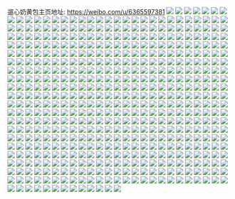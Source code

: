 遛心奶黄包主页地址: https://weibo.com/u/6365597381 
![](https://wx4.sinaimg.cn/mw2000/006WNoFvly1h9gdbyxyz2j312n0u0dnj.jpg) 
![](https://wx4.sinaimg.cn/mw2000/006WNoFvly1h9gdc0941oj30u01400zl.jpg) 
![](https://wx4.sinaimg.cn/mw2000/006WNoFvly1h9gdbztycxj30u014zwq5.jpg) 
![](https://wx4.sinaimg.cn/mw2000/006WNoFvly1h9gdc17x0pj30u01407i1.jpg) 
![](https://wx4.sinaimg.cn/mw2000/006WNoFvly1h9gdc1sijbj30u0140wn6.jpg) 
![](https://wx4.sinaimg.cn/mw2000/006WNoFvly1h9gdc29sagj30u0140tgn.jpg) 
![](https://wx4.sinaimg.cn/mw2000/006WNoFvly1h9gdc2yw0ej30u014046h.jpg) 
![](https://wx4.sinaimg.cn/mw2000/006WNoFvly1h9gdc3gcmoj30u0140wie.jpg) 
![](https://wx4.sinaimg.cn/mw2000/006WNoFvly1h9gdby2s2oj30u00xydni.jpg) 
![](https://wx4.sinaimg.cn/mw2000/006WNoFvly1h9dto5kfcej30u014ydqc.jpg) 
![](https://wx4.sinaimg.cn/mw2000/006WNoFvly1h9dto5rewij30u0124tbs.jpg) 
![](https://wx4.sinaimg.cn/mw2000/006WNoFvly1h9dto6190tj30u0140tfp.jpg) 
![](https://wx4.sinaimg.cn/mw2000/006WNoFvly1h9dto69i1wj31400u0wlp.jpg) 
![](https://wx4.sinaimg.cn/mw2000/006WNoFvly1h9dto6jvlpj30u014079s.jpg) 
![](https://wx4.sinaimg.cn/mw2000/006WNoFvly1h9dto6sq03j30u014079a.jpg) 
![](https://wx4.sinaimg.cn/mw2000/006WNoFvly1h8wjujcrmyj31400u0489.jpg) 
![](https://wx4.sinaimg.cn/mw2000/006WNoFvly1h8wjukrb02j30u01407g8.jpg) 
![](https://wx4.sinaimg.cn/mw2000/006WNoFvly1h8wjulyii4j30u0140wqy.jpg) 
![](https://wx4.sinaimg.cn/mw2000/006WNoFvly1h8wjunfa2kj30u01404bm.jpg) 
![](https://wx4.sinaimg.cn/mw2000/006WNoFvly1h8wjuo3y4fj30u0140gqt.jpg) 
![](https://wx4.sinaimg.cn/mw2000/006WNoFvly1h8wjup3v7hj30u0140gu3.jpg) 
![](https://wx4.sinaimg.cn/mw2000/006WNoFvly1h8wjupqypgj30u014043f.jpg) 
![](https://wx4.sinaimg.cn/mw2000/006WNoFvly1h8wjuqsy9qj31400u0agk.jpg) 
![](https://wx4.sinaimg.cn/mw2000/006WNoFvly1h8wjurfug3j30u00uawks.jpg) 
![](https://wx4.sinaimg.cn/mw2000/006WNoFvly1h88e7hemc6j30u0140doo.jpg) 
![](https://wx4.sinaimg.cn/mw2000/006WNoFvly1h84pixlkszj30u0140n7d.jpg) 
![](https://wx4.sinaimg.cn/mw2000/006WNoFvly1h84pix4q2kj30u0140q94.jpg) 
![](https://wx4.sinaimg.cn/mw2000/006WNoFvly1h84piy60kwj30u0140woa.jpg) 
![](https://wx4.sinaimg.cn/mw2000/006WNoFvly1h84piykpahj30u0140qfb.jpg) 
![](https://wx4.sinaimg.cn/mw2000/006WNoFvly1h80u3n5fusj30u0140al1.jpg) 
![](https://wx4.sinaimg.cn/mw2000/006WNoFvly1h80u3msd6gj30u0140ain.jpg) 
![](https://wx4.sinaimg.cn/mw2000/006WNoFvly1h80u3nki3hj30u00w70xp.jpg) 
![](https://wx4.sinaimg.cn/mw2000/006WNoFvly1h80u3nsk1ej30u0140qa3.jpg) 
![](https://wx4.sinaimg.cn/mw2000/006WNoFvly1h80u3nztcbj30u0140gra.jpg) 
![](https://wx4.sinaimg.cn/mw2000/006WNoFvly1h80u3o604nj30u00u0ada.jpg) 
![](https://wx4.sinaimg.cn/mw2000/006WNoFvly1h80u3oepsbj30u00u0k00.jpg) 
![](https://wx4.sinaimg.cn/mw2000/006WNoFvly1h80u3on1l3j30u016adns.jpg) 
![](https://wx4.sinaimg.cn/mw2000/006WNoFvly1h80u3ouwzkj30u0140147.jpg) 
![](https://wx4.sinaimg.cn/mw2000/006WNoFvly1h77d8uk6jtj30u014pjzo.jpg) 
![](https://wx4.sinaimg.cn/mw2000/006WNoFvly1h77d8utmfmj30u0156tbz.jpg) 
![](https://wx4.sinaimg.cn/mw2000/006WNoFvly1h77d8v2qznj30u0140wmz.jpg) 
![](https://wx4.sinaimg.cn/mw2000/006WNoFvly1h77d8vbbr6j30u0140mzt.jpg) 
![](https://wx4.sinaimg.cn/mw2000/006WNoFvly1h77d8vjf29j30u014pgwp.jpg) 
![](https://wx4.sinaimg.cn/mw2000/006WNoFvly1h77d8vrcmqj30u0158agb.jpg) 
![](https://wx4.sinaimg.cn/mw2000/006WNoFvly1h77d8w35g0j30u00v8ju2.jpg) 
![](https://wx4.sinaimg.cn/mw2000/006WNoFvly1h77d8wn8d7j31400u0aiq.jpg) 
![](https://wx4.sinaimg.cn/mw2000/006WNoFvly1h77d8wvlbej30u0140ws3.jpg) 
![](https://wx4.sinaimg.cn/mw2000/006WNoFvly1h77d8uah6ij30u0140tju.jpg) 
![](https://wx4.sinaimg.cn/mw2000/006WNoFvly1h77d8x3mfmj30u014hdue.jpg) 
![](https://wx4.sinaimg.cn/mw2000/006WNoFvly1h77d8xbaspj30u0154djs.jpg) 
![](https://wx4.sinaimg.cn/mw2000/006WNoFvly1h77d8xj1tjj30u0140age.jpg) 
![](https://wx4.sinaimg.cn/mw2000/006WNoFvly1h77d8xrecnj31400u0abr.jpg) 
![](https://wx4.sinaimg.cn/mw2000/006WNoFvly1h74y82h7rqj30u014itiu.jpg) 
![](https://wx4.sinaimg.cn/mw2000/006WNoFvly1h74y830q2hj30u014i13m.jpg) 
![](https://wx4.sinaimg.cn/mw2000/006WNoFvly1h74y81wo7kj30u0140q8h.jpg) 
![](https://wx4.sinaimg.cn/mw2000/006WNoFvly1h74y83jh4qj31400u0tfo.jpg) 
![](https://wx4.sinaimg.cn/mw2000/006WNoFvly1h70j9xu8guj31440u0ah9.jpg) 
![](https://wx4.sinaimg.cn/mw2000/006WNoFvly1h5wkx4c2clj30u015awh7.jpg) 
![](https://wx4.sinaimg.cn/mw2000/006WNoFvly1h5wkx4p3vxj30u0140q6l.jpg) 
![](https://wx4.sinaimg.cn/mw2000/006WNoFvly1h5wkxlhvk5j31400u044k.jpg) 
![](https://wx4.sinaimg.cn/mw2000/006WNoFvly1h5wkxlqs6gj30u01hc4bz.jpg) 
![](https://wx4.sinaimg.cn/mw2000/006WNoFvly1h5fmteisyzj30u01hcn75.jpg) 
![](https://wx4.sinaimg.cn/mw2000/006WNoFvly1h5fmtexxtcj30u011843o.jpg) 
![](https://wx4.sinaimg.cn/mw2000/006WNoFvly1h5fmtfbc3gj31400u0dpx.jpg) 
![](https://wx4.sinaimg.cn/mw2000/006WNoFvly1h5fmtdqaqjj30u0140wow.jpg) 
![](https://wx4.sinaimg.cn/mw2000/006WNoFvly1h54xlpapsqj30u014y4ec.jpg) 
![](https://wx4.sinaimg.cn/mw2000/006WNoFvly1h54xlpnj9yj30u00u0tdh.jpg) 
![](https://wx4.sinaimg.cn/mw2000/006WNoFvly1h54xlokiu8j30u0140dnl.jpg) 
![](https://wx4.sinaimg.cn/mw2000/006WNoFvly1h524t03dwmj30u014012x.jpg) 
![](https://wx4.sinaimg.cn/mw2000/006WNoFvly1h524t12dugj30u0140qef.jpg) 
![](https://wx4.sinaimg.cn/mw2000/006WNoFvly1h524t1j6cij31400u043n.jpg) 
![](https://wx4.sinaimg.cn/mw2000/006WNoFvly1h524t22qa2j30u0140100.jpg) 
![](https://wx4.sinaimg.cn/mw2000/006WNoFvly1h524szd4p0j31400u0wlq.jpg) 
![](https://wx4.sinaimg.cn/mw2000/006WNoFvly1h524t31n13j31400u0dnp.jpg) 
![](https://wx4.sinaimg.cn/mw2000/006WNoFvly1h524t3nn6cj30u0140ajg.jpg) 
![](https://wx4.sinaimg.cn/mw2000/006WNoFvly1h524t534clj30u014bjwp.jpg) 
![](https://wx4.sinaimg.cn/mw2000/006WNoFvly1h524ts3mrcj30u0140n3o.jpg) 
![](https://wx4.sinaimg.cn/mw2000/006WNoFvly1h4zcrfjisrj30u013ok3j.jpg) 
![](https://wx4.sinaimg.cn/mw2000/006WNoFvly1h4zcrewcxaj30u00uatij.jpg) 
![](https://wx4.sinaimg.cn/mw2000/006WNoFvly1h4zcrgbudij30u015haju.jpg) 
![](https://wx4.sinaimg.cn/mw2000/006WNoFvly1h4zcrhgbsfj30u00uaqan.jpg) 
![](https://wx4.sinaimg.cn/mw2000/006WNoFvly1h4zcri24d7j30u00uyqb2.jpg) 
![](https://wx4.sinaimg.cn/mw2000/006WNoFvly1h4zcritg70j30u0140k1j.jpg) 
![](https://wx4.sinaimg.cn/mw2000/006WNoFvly1h4yzf8cxxsj30u0140gtq.jpg) 
![](https://wx4.sinaimg.cn/mw2000/006WNoFvly1h4yzf8yqz1j31400u0agj.jpg) 
![](https://wx4.sinaimg.cn/mw2000/006WNoFvly1h4yzf9jvx6j30u01407aj.jpg) 
![](https://wx4.sinaimg.cn/mw2000/006WNoFvly1h4yzfa2vxaj30u0140n0m.jpg) 
![](https://wx4.sinaimg.cn/mw2000/006WNoFvly1h4yzfaphtwj30u0140djk.jpg) 
![](https://wx4.sinaimg.cn/mw2000/006WNoFvly1h4yzfb9jd1j30u01407ah.jpg) 
![](https://wx4.sinaimg.cn/mw2000/006WNoFvly1h4yzf7jhztj30u0140dqy.jpg) 
![](https://wx4.sinaimg.cn/mw2000/006WNoFvly1h4yzfbuqpcj31400u0ae9.jpg) 
![](https://wx4.sinaimg.cn/mw2000/006WNoFvly1h4yzh5hmyej30u0140wkl.jpg) 
![](https://wx4.sinaimg.cn/mw2000/006WNoFvly1h4pyhlvxqoj30u0160an2.jpg) 
![](https://wx4.sinaimg.cn/mw2000/006WNoFvly1h4pyhm7142j30u0140akk.jpg) 
![](https://wx4.sinaimg.cn/mw2000/006WNoFvly1h4pyhmk7jvj30u0140dob.jpg) 
![](https://wx4.sinaimg.cn/mw2000/006WNoFvly1h4lsfxe0lij30u0140gtv.jpg) 
![](https://wx4.sinaimg.cn/mw2000/006WNoFvly1h4jn3p5idwj30u0140al4.jpg) 
![](https://wx4.sinaimg.cn/mw2000/006WNoFvly1h4a461bh0qj311f0u00zf.jpg) 
![](https://wx4.sinaimg.cn/mw2000/006WNoFvly1h4a461j7j8j30u014046q.jpg) 
![](https://wx4.sinaimg.cn/mw2000/006WNoFvly1h4a461sazpj30u0140k3k.jpg) 
![](https://wx4.sinaimg.cn/mw2000/006WNoFvly1h4a46120lvj30u00u0wly.jpg) 
![](https://wx4.sinaimg.cn/mw2000/006WNoFvly1h4a4620kj3j30u0140dpj.jpg) 
![](https://wx4.sinaimg.cn/mw2000/006WNoFvly1h4a46294yoj30u0148jwb.jpg) 
![](https://wx4.sinaimg.cn/mw2000/006WNoFvly1h3v4wvkgs0j30u0140k0f.jpg) 
![](https://wx4.sinaimg.cn/mw2000/006WNoFvly1h3v4ww421bj30u0140thr.jpg) 
![](https://wx4.sinaimg.cn/mw2000/006WNoFvly1h3v4wwhditj30u0140wj7.jpg) 
![](https://wx4.sinaimg.cn/mw2000/006WNoFvly1h3v4wx5vkxj30u0140dll.jpg) 
![](https://wx4.sinaimg.cn/mw2000/006WNoFvly1h3v4wv9edlj30u01hc7en.jpg) 
![](https://wx4.sinaimg.cn/mw2000/006WNoFvly1h3v4wxm495j31400u0113.jpg) 
![](https://wx4.sinaimg.cn/mw2000/006WNoFvly1h3p50vugqkj30u0140akm.jpg) 
![](https://wx4.sinaimg.cn/mw2000/006WNoFvly1h3p50wfcpfj311n0u0aha.jpg) 
![](https://wx4.sinaimg.cn/mw2000/006WNoFvly1h3p50ww45qj30u01400yx.jpg) 
![](https://wx4.sinaimg.cn/mw2000/006WNoFvly1h3p50x7ub3j30u0140djs.jpg) 
![](https://wx4.sinaimg.cn/mw2000/006WNoFvly1h3p50xkwoaj30u00u0te9.jpg) 
![](https://wx4.sinaimg.cn/mw2000/006WNoFvly1h3p50v412xj30u00u0tfl.jpg) 
![](https://wx4.sinaimg.cn/mw2000/006WNoFvly1h3p50xv0h7j30u00u0q8w.jpg) 
![](https://wx4.sinaimg.cn/mw2000/006WNoFvly1h3p50y97yxj30u0140tgu.jpg) 
![](https://wx4.sinaimg.cn/mw2000/006WNoFvly1h3p50ylo6uj30u014i7de.jpg) 
![](https://wx4.sinaimg.cn/mw2000/006WNoFvly1h3cshdfl7bj30u0140gr0.jpg) 
![](https://wx4.sinaimg.cn/mw2000/006WNoFvly1h3cshdo4t0j31400u0wky.jpg) 
![](https://wx4.sinaimg.cn/mw2000/006WNoFvly1h3cshe394jj31400u0499.jpg) 
![](https://wx4.sinaimg.cn/mw2000/006WNoFvly1h3cshecntqj30u0140jxp.jpg) 
![](https://wx4.sinaimg.cn/mw2000/006WNoFvly1h3csheof01j313q0u0108.jpg) 
![](https://wx4.sinaimg.cn/mw2000/006WNoFvly1h3cshf0fn8j30u0140wo8.jpg) 
![](https://wx4.sinaimg.cn/mw2000/006WNoFvly1h3cshd38pfj31400u0n3f.jpg) 
![](https://wx4.sinaimg.cn/mw2000/006WNoFvly1h3cshflyxjj30u0140ncp.jpg) 
![](https://wx4.sinaimg.cn/mw2000/006WNoFvly1h34cwbslvmj30u014047p.jpg) 
![](https://wx4.sinaimg.cn/mw2000/006WNoFvly1h34cwpfzk2j30u0140jxj.jpg) 
![](https://wx4.sinaimg.cn/mw2000/006WNoFvly1h31y83cdu3j30u0140q9b.jpg) 
![](https://wx4.sinaimg.cn/mw2000/006WNoFvly1h31y84fqh4j30u0140jzh.jpg) 
![](https://wx4.sinaimg.cn/mw2000/006WNoFvly1h31y84qrvgj30u0140dm6.jpg) 
![](https://wx4.sinaimg.cn/mw2000/006WNoFvly1h2yrt13lz3j30u0140dkv.jpg) 
![](https://wx4.sinaimg.cn/mw2000/006WNoFvly1h2yrt1w2t8j30u0140n5b.jpg) 
![](https://wx4.sinaimg.cn/mw2000/006WNoFvly1h2xgvk6xj4j30u01400yy.jpg) 
![](https://wx4.sinaimg.cn/mw2000/006WNoFvly1h2xgvkmwloj30u01400xu.jpg) 
![](https://wx4.sinaimg.cn/mw2000/006WNoFvly1h2xgvl9aswj30u01407do.jpg) 
![](https://wx4.sinaimg.cn/mw2000/006WNoFvly1h2xgvjm7ybj30u014pdo9.jpg) 
![](https://wx4.sinaimg.cn/mw2000/006WNoFvly1h2gcuh93b9j30u0140tjc.jpg) 
![](https://wx4.sinaimg.cn/mw2000/006WNoFvly1h2gcuhiyq4j30u00uqqab.jpg) 
![](https://wx4.sinaimg.cn/mw2000/006WNoFvly1h2gcuhudfwj30u0140k11.jpg) 
![](https://wx4.sinaimg.cn/mw2000/006WNoFvly1h2gcujqmhpj31400u0wlc.jpg) 
![](https://wx4.sinaimg.cn/mw2000/006WNoFvly1h2f6inspqgj30u014014s.jpg) 
![](https://wx4.sinaimg.cn/mw2000/006WNoFvly1h2f6iob705j30u0140gyj.jpg) 
![](https://wx4.sinaimg.cn/mw2000/006WNoFvly1h2f6iombvaj30u0140thu.jpg) 
![](https://wx4.sinaimg.cn/mw2000/006WNoFvly1h27z6t19gyj30u01414bs.jpg) 
![](https://wx4.sinaimg.cn/mw2000/006WNoFvly1h27z6tomt1j30u0140n6i.jpg) 
![](https://wx4.sinaimg.cn/mw2000/006WNoFvly1h27z6ucgg4j30u0140147.jpg) 
![](https://wx4.sinaimg.cn/mw2000/006WNoFvly1h25tp0es8ij30u015e46t.jpg) 
![](https://wx4.sinaimg.cn/mw2000/006WNoFvly1h25tp0s3j3j30u015utgx.jpg) 
![](https://wx4.sinaimg.cn/mw2000/006WNoFvly1h25tp11gnkj30u0140tdh.jpg) 
![](https://wx4.sinaimg.cn/mw2000/006WNoFvly1h25tp1apwuj30u0140q53.jpg) 
![](https://wx4.sinaimg.cn/mw2000/006WNoFvly1h1wqa7w0d2j30u0140dov.jpg) 
![](https://wx4.sinaimg.cn/mw2000/006WNoFvly1h1wqa8hvm0j30u0140af0.jpg) 
![](https://wx4.sinaimg.cn/mw2000/006WNoFvly1h1wqa9aqsxj30u0140k0n.jpg) 
![](https://wx4.sinaimg.cn/mw2000/006WNoFvly1h1wqaa7r9xj31400u0n6d.jpg) 
![](https://wx4.sinaimg.cn/mw2000/006WNoFvly1h1wqab88gdj31cm0u0wrh.jpg) 
![](https://wx4.sinaimg.cn/mw2000/006WNoFvly1h1wqa75kphj31400u0tn8.jpg) 
![](https://wx4.sinaimg.cn/mw2000/006WNoFvly1h1wqabzuwcj30u01167dq.jpg) 
![](https://wx4.sinaimg.cn/mw2000/006WNoFvly1h1wqacyc74j31400u0qgq.jpg) 
![](https://wx4.sinaimg.cn/mw2000/006WNoFvly1h1wqadp2j4j30u0140th6.jpg) 
![](https://wx4.sinaimg.cn/mw2000/006WNoFvly1h1l2ttqrq0j30u0140k0r.jpg) 
![](https://wx4.sinaimg.cn/mw2000/006WNoFvly1h1l2tu2uiqj30u0140dm9.jpg) 
![](https://wx4.sinaimg.cn/mw2000/006WNoFvly1h1l2tudfxij30u01400zq.jpg) 
![](https://wx4.sinaimg.cn/mw2000/006WNoFvly1h1l2tuprn8j30u014048f.jpg) 
![](https://wx4.sinaimg.cn/mw2000/006WNoFvly1h1l2tv124kj31400u0tgh.jpg) 
![](https://wx4.sinaimg.cn/mw2000/006WNoFvly1h1l2tvka66j30u0140dne.jpg) 
![](https://wx4.sinaimg.cn/mw2000/006WNoFvly1h1l2ttfauzj30u0140jw7.jpg) 
![](https://wx4.sinaimg.cn/mw2000/006WNoFvly1h1l2tvw57lj31400u0k07.jpg) 
![](https://wx4.sinaimg.cn/mw2000/006WNoFvly1h1l2u416m5j30u0140129.jpg) 
![](https://wx4.sinaimg.cn/mw2000/006WNoFvly1h1ev02ljehj30u0140dqd.jpg) 
![](https://wx4.sinaimg.cn/mw2000/006WNoFvly1h1ev01e3nkj30u0140n79.jpg) 
![](https://wx4.sinaimg.cn/mw2000/006WNoFvly1h0mg8vvdovj32c03404qr.jpg) 
![](https://wx4.sinaimg.cn/mw2000/006WNoFvly1h0mg8tmi32j31w02ioqv7.jpg) 
![](https://wx4.sinaimg.cn/mw2000/006WNoFvly1h060rg38i9j30u0140191.jpg) 
![](https://wx4.sinaimg.cn/mw2000/006WNoFvly1h060rfioegj30u0140wkx.jpg) 
![](https://wx4.sinaimg.cn/mw2000/006WNoFvly1h060rge9c5j30u0114wn3.jpg) 
![](https://wx4.sinaimg.cn/mw2000/006WNoFvly1h060rhcbdwj30u0140nbv.jpg) 
![](https://wx4.sinaimg.cn/mw2000/006WNoFvly1h03xdb63alj33402c0hdv.jpg) 
![](https://wx4.sinaimg.cn/mw2000/006WNoFvly1h02o78dsixj31w02io1kz.jpg) 
![](https://wx4.sinaimg.cn/mw2000/006WNoFvly1h02o7ajvbaj33402c01ky.jpg) 
![](https://wx4.sinaimg.cn/mw2000/006WNoFvly1h02o7cgylij31w029xx6q.jpg) 
![](https://wx4.sinaimg.cn/mw2000/006WNoFvly1h02o76uxtfj31w02iou0z.jpg) 
![](https://wx4.sinaimg.cn/mw2000/006WNoFvly1h02o7ev3k7j31w02ionpf.jpg) 
![](https://wx4.sinaimg.cn/mw2000/006WNoFvly1gzs7g0k1h7j30u014016e.jpg) 
![](https://wx4.sinaimg.cn/mw2000/006WNoFvly1gzs7g13fgaj30u01407fj.jpg) 
![](https://wx4.sinaimg.cn/mw2000/006WNoFvly1gzs7g1l353j30u0140tgn.jpg) 
![](https://wx4.sinaimg.cn/mw2000/006WNoFvly1gzs7g27c1nj31400u0gvu.jpg) 
![](https://wx4.sinaimg.cn/mw2000/006WNoFvly1gzs7fzn2ayj30u0140amh.jpg) 
![](https://wx4.sinaimg.cn/mw2000/006WNoFvly1gzgmgt91ysj329q31hkjo.jpg) 
![](https://wx4.sinaimg.cn/mw2000/006WNoFvly1gzgmgv99g1j32c03404qs.jpg) 
![](https://wx4.sinaimg.cn/mw2000/006WNoFvly1gzgmgwdd7mj32c0340x6p.jpg) 
![](https://wx4.sinaimg.cn/mw2000/006WNoFvly1gzgmgqjwrhj32c0340u0x.jpg) 
![](https://wx4.sinaimg.cn/mw2000/006WNoFvly1gzgmgybsitj32532iqb2a.jpg) 
![](https://wx4.sinaimg.cn/mw2000/006WNoFvly1gzgmgztinnj32c0340kjm.jpg) 
![](https://wx4.sinaimg.cn/mw2000/006WNoFvly1gzgmh2383zj32c0340u0z.jpg) 
![](https://wx4.sinaimg.cn/mw2000/006WNoFvly1gzgmh3v3cbj322o0yinix.jpg) 
![](https://wx4.sinaimg.cn/mw2000/006WNoFvly1gzgmh5luz7j322o0yi7wh.jpg) 
![](https://wx4.sinaimg.cn/mw2000/006WNoFvly1gz0jg3zai7j31w02iohdv.jpg) 
![](https://wx4.sinaimg.cn/mw2000/006WNoFvly1gz0jgby322j33402c0hdu.jpg) 
![](https://wx4.sinaimg.cn/mw2000/006WNoFvly1gz0jgplb4mj32202qou0y.jpg) 
![](https://wx4.sinaimg.cn/mw2000/006WNoFvly1gz0jh38az7j31w02iokjn.jpg) 
![](https://wx4.sinaimg.cn/mw2000/006WNoFvly1gz0jh9v07vj33402c0qv7.jpg) 
![](https://wx4.sinaimg.cn/mw2000/006WNoFvly1gz0jikg9bbj33402c0b2b.jpg) 
![](https://wx4.sinaimg.cn/mw2000/006WNoFvly1gyvsl48325j30u0140aks.jpg) 
![](https://wx4.sinaimg.cn/mw2000/006WNoFvly1gyvsl5b0j5j30u0140k0h.jpg) 
![](https://wx4.sinaimg.cn/mw2000/006WNoFvly1gyvsl62z9zj30u00zs443.jpg) 
![](https://wx4.sinaimg.cn/mw2000/006WNoFvly1gyvsl6itcej31400u0do5.jpg) 
![](https://wx4.sinaimg.cn/mw2000/006WNoFvly1gyvsl8y6zkj30u01407hp.jpg) 
![](https://wx4.sinaimg.cn/mw2000/006WNoFvly1gyguxb40g4j33402c01ky.jpg) 
![](https://wx4.sinaimg.cn/mw2000/006WNoFvly1gyfilcwni6j30u0140jya.jpg) 
![](https://wx4.sinaimg.cn/mw2000/006WNoFvly1gyfild5vsej30u01400y0.jpg) 
![](https://wx4.sinaimg.cn/mw2000/006WNoFvly1gyfilccrx3j30u0140q87.jpg) 
![](https://wx4.sinaimg.cn/mw2000/006WNoFvly1gyfildibshj30u0140akb.jpg) 
![](https://wx4.sinaimg.cn/mw2000/006WNoFvly1gyfildwrm0j30u014zwrs.jpg) 
![](https://wx4.sinaimg.cn/mw2000/006WNoFvly1gyfile88zrj30u0140tcd.jpg) 
![](https://wx4.sinaimg.cn/mw2000/006WNoFvly1gyc2lz3qwzj31400u0n3f.jpg) 
![](https://wx4.sinaimg.cn/mw2000/006WNoFvly1gyc2lzxikxj30u01407cw.jpg) 
![](https://wx4.sinaimg.cn/mw2000/006WNoFvly1gyc2lye0zuj30u0140jx3.jpg) 
![](https://wx4.sinaimg.cn/mw2000/006WNoFvly1gyc2m0q47yj30u0140dnk.jpg) 
![](https://wx4.sinaimg.cn/mw2000/006WNoFvly1gxw2qevftzj30u0141454.jpg) 
![](https://wx4.sinaimg.cn/mw2000/006WNoFvly1gxw2qfvo2lj30u0140qdi.jpg) 
![](https://wx4.sinaimg.cn/mw2000/006WNoFvly1gxw2qgs7paj31400u0aik.jpg) 
![](https://wx4.sinaimg.cn/mw2000/006WNoFvly1gxw2qhxbyuj30u0140k0b.jpg) 
![](https://wx4.sinaimg.cn/mw2000/006WNoFvly1gxw2qjbsjrj30u0140qe9.jpg) 
![](https://wx4.sinaimg.cn/mw2000/006WNoFvly1gxw2qm2916j30u0140agd.jpg) 
![](https://wx4.sinaimg.cn/mw2000/006WNoFvly1gxw2qmto2ej31370u0dnq.jpg) 
![](https://wx4.sinaimg.cn/mw2000/006WNoFvly1gxtrlfh2egj30yi22oe81.jpg) 
![](https://wx4.sinaimg.cn/mw2000/006WNoFvly1gxtrle7jjsj32qo220npf.jpg) 
![](https://wx4.sinaimg.cn/mw2000/006WNoFvly1gxtrlhmox9j31w02iob2b.jpg) 
![](https://wx4.sinaimg.cn/mw2000/006WNoFvly1gxnstszi4ij32ac340qv6.jpg) 
![](https://wx4.sinaimg.cn/mw2000/006WNoFvly1gxnstusn3dj31w02io1l0.jpg) 
![](https://wx4.sinaimg.cn/mw2000/006WNoFvly1gxnstwaj0oj31w02io7wk.jpg) 
![](https://wx4.sinaimg.cn/mw2000/006WNoFvly1gxnstz7m95j33402c0npd.jpg) 
![](https://wx4.sinaimg.cn/mw2000/006WNoFvly1gxnsu0kx24j32c0340b2a.jpg) 
![](https://wx4.sinaimg.cn/mw2000/006WNoFvly1gxnsu1q6kdj33402c0hdu.jpg) 
![](https://wx4.sinaimg.cn/mw2000/006WNoFvly1gxnsu33mwcj33402c0b2b.jpg) 
![](https://wx4.sinaimg.cn/mw2000/006WNoFvly1gx9w1et1dhj32c0340e83.jpg) 
![](https://wx4.sinaimg.cn/mw2000/006WNoFvly1gx9w1gp96kj32c03401l1.jpg) 
![](https://wx4.sinaimg.cn/mw2000/006WNoFvly1gx9w1i20ejj31sc2ds7wj.jpg) 
![](https://wx4.sinaimg.cn/mw2000/006WNoFvly1gx9w1itjfpj32c0340b29.jpg) 
![](https://wx4.sinaimg.cn/mw2000/006WNoFvly1gx9w1cqzeqj33402c0qva.jpg) 
![](https://wx4.sinaimg.cn/mw2000/006WNoFvly1gx9w1k2rbnj33402c0kjn.jpg) 
![](https://wx4.sinaimg.cn/mw2000/006WNoFvly1gx9w1lkjrkj32c0340x6p.jpg) 
![](https://wx4.sinaimg.cn/mw2000/006WNoFvly1gx9w1npd8lj32c0340nph.jpg) 
![](https://wx4.sinaimg.cn/mw2000/006WNoFvly1gx9w1p9tgej32c03401kz.jpg) 
![](https://wx4.sinaimg.cn/mw2000/006WNoFvly1gx2ipxghgkj31be0zjwmc.jpg) 
![](https://wx4.sinaimg.cn/mw2000/006WNoFvly1gx2ipz8gzkj33402c01kz.jpg) 
![](https://wx4.sinaimg.cn/mw2000/006WNoFvly1gx2iq12e1qj32c0340npd.jpg) 
![](https://wx4.sinaimg.cn/mw2000/006WNoFvly1gx2ipwalp1j33402c0qv6.jpg) 
![](https://wx4.sinaimg.cn/mw2000/006WNoFvly1gx2iq368m4j31sc2dshdv.jpg) 
![](https://wx4.sinaimg.cn/mw2000/006WNoFvly1gx2iq5p518j32c0340hdx.jpg) 
![](https://wx4.sinaimg.cn/mw2000/006WNoFvly1gwvtpgisimj30u0140q9i.jpg) 
![](https://wx4.sinaimg.cn/mw2000/006WNoFvly1gwvtpjfevrj30u0140dmn.jpg) 
![](https://wx4.sinaimg.cn/mw2000/006WNoFvly1gwpax5s9u8j32c0340u0y.jpg) 
![](https://wx4.sinaimg.cn/mw2000/006WNoFvly1gwp2cobtizj31690u0dqe.jpg) 
![](https://wx4.sinaimg.cn/mw2000/006WNoFvly1gwp2con7dwj30u0140gzc.jpg) 
![](https://wx4.sinaimg.cn/mw2000/006WNoFvly1gwp2cp9rklj30u0140n9o.jpg) 
![](https://wx4.sinaimg.cn/mw2000/006WNoFvly1gwp2cpkqihj30u01400xd.jpg) 
![](https://wx4.sinaimg.cn/mw2000/006WNoFvly1gwp2cnvk3ej30u01407fx.jpg) 
![](https://wx4.sinaimg.cn/mw2000/006WNoFvly1gwp2cpx292j31400u0n5e.jpg) 
![](https://wx4.sinaimg.cn/mw2000/006WNoFvly1gwlrwwh8xzj32vx25ye85.jpg) 
![](https://wx4.sinaimg.cn/mw2000/006WNoFvly1gwlrx0fci7j33402c0npg.jpg) 
![](https://wx4.sinaimg.cn/mw2000/006WNoFvly1gwlrx4sehtj32c0340x6t.jpg) 
![](https://wx4.sinaimg.cn/mw2000/006WNoFvly1gwlrx8fn1fj33402c0e84.jpg) 
![](https://wx4.sinaimg.cn/mw2000/006WNoFvly1gwlrwtodeoj31sc2dsu0y.jpg) 
![](https://wx4.sinaimg.cn/mw2000/006WNoFvly1gwlrxbd2ykj31sc2dsqv6.jpg) 
![](https://wx4.sinaimg.cn/mw2000/006WNoFvly1gwkp1e1ftjj32c032ehdy.jpg) 
![](https://wx4.sinaimg.cn/mw2000/006WNoFvly1gwkp1f63cmj32af2avb2b.jpg) 
![](https://wx4.sinaimg.cn/mw2000/006WNoFvly1gwkp1i12atj329e2xr1l2.jpg) 
![](https://wx4.sinaimg.cn/mw2000/006WNoFvly1gwkp1bcjzwj32c0340b2a.jpg) 
![](https://wx4.sinaimg.cn/mw2000/006WNoFvly1gwkp1j39u5j32c0340kjl.jpg) 
![](https://wx4.sinaimg.cn/mw2000/006WNoFvly1gwkp1lgp1jj32c0340x6t.jpg) 
![](https://wx4.sinaimg.cn/mw2000/006WNoFvly1gw7snugjopj30u0140ag9.jpg) 
![](https://wx4.sinaimg.cn/mw2000/006WNoFvly1gw7snuxm18j30u00u0gtc.jpg) 
![](https://wx4.sinaimg.cn/mw2000/006WNoFvly1gw7snvfh03j30u014079a.jpg) 
![](https://wx4.sinaimg.cn/mw2000/006WNoFvgy1gw0vd111v2j30u0140amq.jpg) 
![](https://wx4.sinaimg.cn/mw2000/006WNoFvgy1gw0vd23k8lj30u0140tfa.jpg) 
![](https://wx4.sinaimg.cn/mw2000/006WNoFvgy1gw0vd3taorj30u0140qj4.jpg) 
![](https://wx4.sinaimg.cn/mw2000/006WNoFvgy1gw0vd4q0krj31400u0k0e.jpg) 
![](https://wx4.sinaimg.cn/mw2000/006WNoFvgy1gw0vd5ww16j31400u048k.jpg) 
![](https://wx4.sinaimg.cn/mw2000/006WNoFvgy1gw0vd7fsesj31400u0ap3.jpg) 
![](https://wx4.sinaimg.cn/mw2000/006WNoFvgy1gw0vd8c3gqj30u0140any.jpg) 
![](https://wx4.sinaimg.cn/mw2000/006WNoFvgy1gw0vd95y8rj30u0140124.jpg) 
![](https://wx4.sinaimg.cn/mw2000/006WNoFvgy1gw0vd9y1j8j31400u0wnr.jpg) 
![](https://wx4.sinaimg.cn/mw2000/006WNoFvgy1gw0vdayze6j30u0140k1f.jpg) 
![](https://wx4.sinaimg.cn/mw2000/006WNoFvgy1gw0vddqo6pj31400u0am5.jpg) 
![](https://wx4.sinaimg.cn/mw2000/006WNoFvgy1gw0vdez6gzj31400u0nb2.jpg) 
![](https://wx4.sinaimg.cn/mw2000/006WNoFvgy1gw0vczr0esj30u0140ws1.jpg) 
![](https://wx4.sinaimg.cn/mw2000/006WNoFvgy1gw0vdfrp3qj30u0140wlo.jpg) 
![](https://wx4.sinaimg.cn/mw2000/006WNoFvgy1gw0vdgws1qj31400u079q.jpg) 
![](https://wx4.sinaimg.cn/mw2000/006WNoFvgy1gw0vdhjrd2j30u0140jxe.jpg) 
![](https://wx4.sinaimg.cn/mw2000/006WNoFvly1gvzwfud7z9j32c0340hdu.jpg) 
![](https://wx4.sinaimg.cn/mw2000/006WNoFvly1gvzwfy10hyj32c0340u0y.jpg) 
![](https://wx4.sinaimg.cn/mw2000/006WNoFvly1gvzwg22pb1j32c0340u0x.jpg) 
![](https://wx4.sinaimg.cn/mw2000/006WNoFvly1gvzwhml648j325s3401l1.jpg) 
![](https://wx4.sinaimg.cn/mw2000/006WNoFvly1gvzwht6hrqj326d340u10.jpg) 
![](https://wx4.sinaimg.cn/mw2000/006WNoFvly1gvzwg75175j33402c04qq.jpg) 
![](https://wx4.sinaimg.cn/mw2000/006WNoFvly1gvzwhttgchj31400u0wkj.jpg) 
![](https://wx4.sinaimg.cn/mw2000/006WNoFvly1gvzwhwrirhj31sc2dskjm.jpg) 
![](https://wx4.sinaimg.cn/mw2000/006WNoFvly1gvzwhz12tij33402c04qp.jpg) 
![](https://wx4.sinaimg.cn/mw2000/006WNoFvly1gvzwi17i6wj32c03404qp.jpg) 
![](https://wx4.sinaimg.cn/mw2000/006WNoFvly1gvwg7poejuj33402c01l0.jpg) 
![](https://wx4.sinaimg.cn/mw2000/006WNoFvly1gvwg7r5u7kj31sc2dshdv.jpg) 
![](https://wx4.sinaimg.cn/mw2000/006WNoFvly1gvwg7n0mbfj33402c0b2a.jpg) 
![](https://wx4.sinaimg.cn/mw2000/006WNoFvly1gvwg7roc1bj3286295twf.jpg) 
![](https://wx4.sinaimg.cn/mw2000/006WNoFvly1gvwg7svuvcj31sc2dskjm.jpg) 
![](https://wx4.sinaimg.cn/mw2000/006WNoFvly1gvwg7uvih1j33402c04qr.jpg) 
![](https://wx4.sinaimg.cn/mw2000/006WNoFvly1gvqcbzg2byj61o02801kz02.jpg) 
![](https://wx4.sinaimg.cn/mw2000/006WNoFvly1gvged9vc2jj61w02mcb2c02.jpg) 
![](https://wx4.sinaimg.cn/mw2000/006WNoFvly1gvged8vq8sj61v51o3npe02.jpg) 
![](https://wx4.sinaimg.cn/mw2000/006WNoFvly1gvgedb0s7yj63402c0u0x02.jpg) 
![](https://wx4.sinaimg.cn/mw2000/006WNoFvly1gvckgr387ej62c0340npe02.jpg) 
![](https://wx4.sinaimg.cn/mw2000/006WNoFvly1guxwgjofxaj61400u0wjj02.jpg) 
![](https://wx4.sinaimg.cn/mw2000/006WNoFvly1guxwikfnl5j61o02801jv02.jpg) 
![](https://wx4.sinaimg.cn/mw2000/006WNoFvly1guwgvw60vdj60u0140dtc02.jpg) 
![](https://wx4.sinaimg.cn/mw2000/006WNoFvly1guwgvwjmpyj61400u0dmx02.jpg) 
![](https://wx4.sinaimg.cn/mw2000/006WNoFvly1guis4i1844j63402c0hdu02.jpg) 
![](https://wx4.sinaimg.cn/mw2000/006WNoFvly1gu2duaa1w6j30u00u0ti1.jpg) 
![](https://wx4.sinaimg.cn/mw2000/006WNoFvly1gu2du8ld8hj30u0140qef.jpg) 
![](https://wx4.sinaimg.cn/mw2000/006WNoFvly1gtnp5iwksqj32c0340npe.jpg) 
![](https://wx4.sinaimg.cn/mw2000/006WNoFvly1gtnp5hg0qqj32bb26x4qr.jpg) 
![](https://wx4.sinaimg.cn/mw2000/006WNoFvly1gtnp5koigdj31o0280npe.jpg) 
![](https://wx4.sinaimg.cn/mw2000/006WNoFvly1gtix050pe0j32c0340e82.jpg) 
![](https://wx4.sinaimg.cn/mw2000/006WNoFvly1gt96eund4ej32c0340hdu.jpg) 
![](https://wx4.sinaimg.cn/mw2000/006WNoFvly1gt96ew6jnxj32c03401ky.jpg) 
![](https://wx4.sinaimg.cn/mw2000/006WNoFvly1gt96ez0f94j33402c0kjq.jpg) 
![](https://wx4.sinaimg.cn/mw2000/006WNoFvly1gsx902mzk0j33402c0qv6.jpg) 
![](https://wx4.sinaimg.cn/mw2000/006WNoFvly1gswoib1oifj30u0140qas.jpg) 
![](https://wx4.sinaimg.cn/mw2000/006WNoFvly1gswoibajwyj31400u0gxm.jpg) 
![](https://wx4.sinaimg.cn/mw2000/006WNoFvly1gswoibmvznj30u00y6qas.jpg) 
![](https://wx4.sinaimg.cn/mw2000/006WNoFvly1gswoibvg4xj30u016hamj.jpg) 
![](https://wx4.sinaimg.cn/mw2000/006WNoFvly1gswoic5ydqj30u01400y8.jpg) 
![](https://wx4.sinaimg.cn/mw2000/006WNoFvly1gswoicgk59j30u0140wk8.jpg) 
![](https://wx4.sinaimg.cn/mw2000/006WNoFvly1gswoicruxcj31400u0dn3.jpg) 
![](https://wx4.sinaimg.cn/mw2000/006WNoFvly1gswoid1bbgj31400u0afq.jpg) 
![](https://wx4.sinaimg.cn/mw2000/006WNoFvly1gswoidd8rvj30u01407g5.jpg) 
![](https://wx4.sinaimg.cn/mw2000/006WNoFvly1gsm6anpzjxj30u0140q8q.jpg) 
![](https://wx4.sinaimg.cn/mw2000/006WNoFvly1gsm6ap000aj30u0140gt4.jpg) 
![](https://wx4.sinaimg.cn/mw2000/006WNoFvly1gsm6amghy4j30u01404bf.jpg) 
![](https://wx4.sinaimg.cn/mw2000/006WNoFvly1gsm6arche3j31400u0wpb.jpg) 
![](https://wx4.sinaimg.cn/mw2000/006WNoFvly1gsm6at0h7pj31400u0k1g.jpg) 
![](https://wx4.sinaimg.cn/mw2000/006WNoFvly1gsm6av7w6ej31400u013p.jpg) 
![](https://wx4.sinaimg.cn/mw2000/006WNoFvly1gsm6axppofj30u0140alf.jpg) 
![](https://wx4.sinaimg.cn/mw2000/006WNoFvly1gsm6az8ln8j30u01407es.jpg) 
![](https://wx4.sinaimg.cn/mw2000/006WNoFvly1gsm6b1havej31400u049m.jpg) 
![](https://wx4.sinaimg.cn/mw2000/006WNoFvly1grjg256wy6j30u0140439.jpg) 
![](https://wx4.sinaimg.cn/mw2000/006WNoFvly1grjg25jqz1j30u0140te3.jpg) 
![](https://wx4.sinaimg.cn/mw2000/006WNoFvly1grjg25zx17j30u0140n3q.jpg) 
![](https://wx4.sinaimg.cn/mw2000/006WNoFvly1grjg26h0t7j30u013z4ca.jpg) 
![](https://wx4.sinaimg.cn/mw2000/006WNoFvly1grjg26t2pgj31400u0tia.jpg) 
![](https://wx4.sinaimg.cn/mw2000/006WNoFvly1grjg27azurj30u0140ahx.jpg) 
![](https://wx4.sinaimg.cn/mw2000/006WNoFvly1grjg27p6p4j30u01407dg.jpg) 
![](https://wx4.sinaimg.cn/mw2000/006WNoFvly1grjg28nilwj30u013z13h.jpg) 
![](https://wx4.sinaimg.cn/mw2000/006WNoFvly1grjg3b3u2hj30u01400y7.jpg) 
![](https://wx4.sinaimg.cn/mw2000/006WNoFvly1gqdowlmus2j30u0140n6g.jpg) 
![](https://wx4.sinaimg.cn/mw2000/006WNoFvly1gq4bzepn9zj31400u0thk.jpg) 
![](https://wx4.sinaimg.cn/mw2000/006WNoFvly1gq4bzfxuaqj31400u011h.jpg) 
![](https://wx4.sinaimg.cn/mw2000/006WNoFvly1gq4bzhump4j30u01iknky.jpg) 
![](https://wx4.sinaimg.cn/mw2000/006WNoFvly1gq4bzdn5ffj31hc0u0nas.jpg) 
![](https://wx4.sinaimg.cn/mw2000/006WNoFvly1gq3bf4uywhj30u00zy4dy.jpg) 
![](https://wx4.sinaimg.cn/mw2000/006WNoFvly1gq3bf1bc2hj30u0140gte.jpg) 
![](https://wx4.sinaimg.cn/mw2000/006WNoFvly1gq3bf66b2dj30u00uzqan.jpg) 
![](https://wx4.sinaimg.cn/mw2000/006WNoFvly1gq3bf9h2eaj30u0140qek.jpg) 
![](https://wx4.sinaimg.cn/mw2000/006WNoFvly1gpsizd3digj32c0340x6p.jpg) 
![](https://wx4.sinaimg.cn/mw2000/006WNoFvly1gpsizc5opcj31o0280x6p.jpg) 
![](https://wx4.sinaimg.cn/mw2000/006WNoFvly1gpo6xwra2zj31o0280kjl.jpg) 
![](https://wx4.sinaimg.cn/mw2000/006WNoFvly1gpo6xe75vuj33402c0e82.jpg) 
![](https://wx4.sinaimg.cn/mw2000/006WNoFvly1gpo6xf7l1hj32c0340qtv.jpg) 
![](https://wx4.sinaimg.cn/mw2000/006WNoFvly1gpo6x8ncp4j31o02804qq.jpg) 
![](https://wx4.sinaimg.cn/mw2000/006WNoFvly1gpo6xhuriqj33402c04qq.jpg) 
![](https://wx4.sinaimg.cn/mw2000/006WNoFvly1gpb6l2teqaj30u0140aj8.jpg) 
![](https://wx4.sinaimg.cn/mw2000/006WNoFvly1gpb6l3d8lcj30u0140h72.jpg) 
![](https://wx4.sinaimg.cn/mw2000/006WNoFvly1gpb6l3s8v5j31400u0qfv.jpg) 
![](https://wx4.sinaimg.cn/mw2000/006WNoFvly1gpb6l46tl0j31400u0qga.jpg) 
![](https://wx4.sinaimg.cn/mw2000/006WNoFvly1gpb6l2hfpsj31400u0wlk.jpg) 
![](https://wx4.sinaimg.cn/mw2000/006WNoFvly1gpb6l4lib3j30u01404bq.jpg) 
![](https://wx4.sinaimg.cn/mw2000/006WNoFvly1gpb6l50kd9j30u0140dvx.jpg) 
![](https://wx4.sinaimg.cn/mw2000/006WNoFvly1gpb6l5d75ij30u01404go.jpg) 
![](https://wx4.sinaimg.cn/mw2000/006WNoFvly1gpb6l69qgmj30u01404gz.jpg) 
![](https://wx4.sinaimg.cn/mw2000/006WNoFvly1gp97zxppnqj31400u046f.jpg) 
![](https://wx4.sinaimg.cn/mw2000/006WNoFvly1gp97zyib9uj31400u0wke.jpg) 
![](https://wx4.sinaimg.cn/mw2000/006WNoFvly1goruswzfgsj33402c0npg.jpg) 
![](https://wx4.sinaimg.cn/mw2000/006WNoFvly1gorusupjp4j33402c0u0z.jpg) 
![](https://wx4.sinaimg.cn/mw2000/006WNoFvly1gnv4t1g4m0j30u01fr4ew.jpg) 
![](https://wx4.sinaimg.cn/mw2000/006WNoFvly1gnv4t2tp8rj31400u0k3p.jpg) 
![](https://wx4.sinaimg.cn/mw2000/006WNoFvly1gnv4szsu15j31400u0wj9.jpg) 
![](https://wx4.sinaimg.cn/mw2000/006WNoFvly1gnl61t41btj31o0280npd.jpg) 
![](https://wx4.sinaimg.cn/mw2000/006WNoFvly1gnjs5st47qj30u0140dnd.jpg) 
![](https://wx4.sinaimg.cn/mw2000/006WNoFvly1gms9bh5rhfj322o0yikjo.jpg) 
![](https://wx4.sinaimg.cn/mw2000/006WNoFvly1gms9bi7bpqj322o0yiu0y.jpg) 
![](https://wx4.sinaimg.cn/mw2000/006WNoFvly1gms9bijlkaj30u0140wm4.jpg) 
![](https://wx4.sinaimg.cn/mw2000/006WNoFvly1gmoqqn164xj33402c0npd.jpg) 
![](https://wx4.sinaimg.cn/mw2000/006WNoFvly1gmhlun53l2j31400u07iv.jpg) 
![](https://wx4.sinaimg.cn/mw2000/006WNoFvly1gmhlunvqpfj31400u0dm9.jpg) 
![](https://wx4.sinaimg.cn/mw2000/006WNoFvly1gmhluoep6bj31400u046s.jpg) 
![](https://wx4.sinaimg.cn/mw2000/006WNoFvly1gmhlumlx6bj31400u0wmx.jpg) 
![](https://wx4.sinaimg.cn/mw2000/006WNoFvly1gmhluovlgij31400u0n3o.jpg) 
![](https://wx4.sinaimg.cn/mw2000/006WNoFvly1gmhlupm7qyj31400u0al6.jpg) 
![](https://wx4.sinaimg.cn/mw2000/006WNoFvly1gmhluq68b2j31400u04aj.jpg) 
![](https://wx4.sinaimg.cn/mw2000/006WNoFvly1gmhlurfzxuj31400u012x.jpg) 
![](https://wx4.sinaimg.cn/mw2000/006WNoFvly1gmhlus0lw9j30u00zkdns.jpg) 
![](https://wx4.sinaimg.cn/mw2000/006WNoFvly1gm5iznbf4nj332n24j4qt.jpg) 
![](https://wx4.sinaimg.cn/mw2000/006WNoFvly1gm5izo40xuj31900u0qfq.jpg) 
![](https://wx4.sinaimg.cn/mw2000/006WNoFvly1gm5izolouoj315o0rsdxw.jpg) 
![](https://wx4.sinaimg.cn/mw2000/006WNoFvly1gm5izkp89fj31b80vhasw.jpg) 
![](https://wx4.sinaimg.cn/mw2000/006WNoFvly1gm5izpa6a4j31o0280hdt.jpg) 
![](https://wx4.sinaimg.cn/mw2000/006WNoFvly1gm5izr8fz0j33402c0npe.jpg) 
![](https://wx4.sinaimg.cn/mw2000/006WNoFvly1gm2tbm2damj33402c04qq.jpg) 
![](https://wx4.sinaimg.cn/mw2000/006WNoFvly1gm2tbo9b5xj32c02c0npd.jpg) 
![](https://wx4.sinaimg.cn/mw2000/006WNoFvly1gm2tbqa17ij31o02807wi.jpg) 
![](https://wx4.sinaimg.cn/mw2000/006WNoFvly1gm2tbqp7v4j30u00u0acy.jpg) 
![](https://wx4.sinaimg.cn/mw2000/006WNoFvly1gm2tbsj0htj32c0340hdu.jpg) 
![](https://wx4.sinaimg.cn/mw2000/006WNoFvly1glyhxcgau7j33402c0npe.jpg) 
![](https://wx4.sinaimg.cn/mw2000/006WNoFvly1gleg04ji8ij31o0280kjm.jpg) 
![](https://wx4.sinaimg.cn/mw2000/006WNoFvly1gleg05eea1j31o02804qq.jpg) 
![](https://wx4.sinaimg.cn/mw2000/006WNoFvly1gleg02323bj32801o0b2a.jpg) 
![](https://wx4.sinaimg.cn/mw2000/006WNoFvly1gleg06cuxzj31o0280x6p.jpg) 
![](https://wx4.sinaimg.cn/mw2000/006WNoFvly1gleg08p0xvj32c03407wi.jpg) 
![](https://wx4.sinaimg.cn/mw2000/006WNoFvly1gleg0abtrgj31o0280hdt.jpg) 
![](https://wx4.sinaimg.cn/mw2000/006WNoFvly1gleg0c624oj32c0340b2a.jpg) 
![](https://wx4.sinaimg.cn/mw2000/006WNoFvly1gleg0evytxj32801o01ky.jpg) 
![](https://wx4.sinaimg.cn/mw2000/006WNoFvly1gleg0gifr9j32801o0hdu.jpg) 
![](https://wx4.sinaimg.cn/mw2000/006WNoFvly1glbz2zzv2wj30u0140k00.jpg) 
![](https://wx4.sinaimg.cn/mw2000/006WNoFvly1gl2vhmldzwj30u00u0125.jpg) 
![](https://wx4.sinaimg.cn/mw2000/006WNoFvly1gl0idy9hycj31o0280qv5.jpg) 
![](https://wx4.sinaimg.cn/mw2000/006WNoFvly1gkrcmoikgfj31400u0450.jpg) 
![](https://wx4.sinaimg.cn/mw2000/006WNoFvly1gkrcmpd5uij31400u0n4a.jpg) 
![](https://wx4.sinaimg.cn/mw2000/006WNoFvly1gkq03o5prfj30u01407cq.jpg) 
![](https://wx4.sinaimg.cn/mw2000/006WNoFvly1gkq03omfy9j31400u0doi.jpg) 
![](https://wx4.sinaimg.cn/mw2000/006WNoFvly1gknx0ru8u3j33402c0kjl.jpg) 
![](https://wx4.sinaimg.cn/mw2000/006WNoFvly1gknx0vtknij33402c0b2a.jpg) 
![](https://wx4.sinaimg.cn/mw2000/006WNoFvly1gknx0o2abtj32c03401ky.jpg) 
![](https://wx4.sinaimg.cn/mw2000/006WNoFvly1gknx0yjs2jj33402c0kjl.jpg) 
![](https://wx4.sinaimg.cn/mw2000/006WNoFvly1gkd9bnsgpaj31mc25s4qq.jpg) 
![](https://wx4.sinaimg.cn/mw2000/006WNoFvly1gjupk5o57yj31eo0tqwkv.jpg) 
![](https://wx4.sinaimg.cn/mw2000/006WNoFvly1gjkcmdy89sj32c03407wi.jpg) 
![](https://wx4.sinaimg.cn/mw2000/006WNoFvly1gjft68osdhj33402c0aq2.jpg) 
![](https://wx4.sinaimg.cn/mw2000/006WNoFvly1gje1tacozzj31jk2qnhdt.jpg) 
![](https://wx4.sinaimg.cn/mw2000/006WNoFvly1gjdrohmwlpj30u0140k38.jpg) 
![](https://wx4.sinaimg.cn/mw2000/006WNoFvly1gjdrohxw4zj30u014012d.jpg) 
![](https://wx4.sinaimg.cn/mw2000/006WNoFvly1gjdroiarksj30u01404ag.jpg) 
![](https://wx4.sinaimg.cn/mw2000/006WNoFvly1gjbcafjjxhj31o01o0e81.jpg) 
![](https://wx4.sinaimg.cn/mw2000/006WNoFvly1gjbcaep89hj31o01o0b29.jpg) 
![](https://wx4.sinaimg.cn/mw2000/006WNoFvly1gj20cfktqlj31o0280u0x.jpg) 
![](https://wx4.sinaimg.cn/mw2000/006WNoFvly1gj20cdjff9j33402c0x6p.jpg) 
![](https://wx4.sinaimg.cn/mw2000/006WNoFvly1gizqleehdpj30u01407jg.jpg) 
![](https://wx4.sinaimg.cn/mw2000/006WNoFvly1gizqlf3od7j30u0140qep.jpg) 
![](https://wx4.sinaimg.cn/mw2000/006WNoFvly1gizqldrvvsj30u0140gz0.jpg) 
![](https://wx4.sinaimg.cn/mw2000/006WNoFvly1gizqlflkljj30u0140138.jpg) 
![](https://wx4.sinaimg.cn/mw2000/006WNoFvly1giyli2c9w3j30j60j6whl.jpg) 
![](https://wx4.sinaimg.cn/mw2000/006WNoFvly1gipws3xmyfj32801o0hdt.jpg) 
![](https://wx4.sinaimg.cn/mw2000/006WNoFvly1gip9n0wwtyj32c0340kjl.jpg) 
![](https://wx4.sinaimg.cn/mw2000/006WNoFvly1ginxv521g0j31o0280npd.jpg) 
![](https://wx4.sinaimg.cn/mw2000/006WNoFvly1ginxv63pjlj31o01o07wh.jpg) 
![](https://wx4.sinaimg.cn/mw2000/006WNoFvly1gikpf2kzfjj30u0140dmt.jpg) 
![](https://wx4.sinaimg.cn/mw2000/006WNoFvly1giex1zp000j30u0140aia.jpg) 
![](https://wx4.sinaimg.cn/mw2000/006WNoFvly1giex1yl9sij31400u07fz.jpg) 
![](https://wx4.sinaimg.cn/mw2000/006WNoFvly1giex212ndsj31hc0u04nr.jpg) 
![](https://wx4.sinaimg.cn/mw2000/006WNoFvly1giex21y30uj30u00u0dr0.jpg) 
![](https://wx4.sinaimg.cn/mw2000/006WNoFvly1gidj0onvsuj32c0340npf.jpg) 
![](https://wx4.sinaimg.cn/mw2000/006WNoFvly1gidj2jxlspj33402c04qq.jpg) 
![](https://wx4.sinaimg.cn/mw2000/006WNoFvly1gidj2in2htj32io1ez1ky.jpg) 
![](https://wx4.sinaimg.cn/mw2000/006WNoFvly1gidj2lb78xj31o0280npd.jpg) 
![](https://wx4.sinaimg.cn/mw2000/006WNoFvly1gicisq8l3rj32c0340hdu.jpg) 
![](https://wx4.sinaimg.cn/mw2000/006WNoFvly1gia325i7m2j31400u0n2b.jpg) 
![](https://wx4.sinaimg.cn/mw2000/006WNoFvly1gia3260r4wj30u00u0n7v.jpg) 
![](https://wx4.sinaimg.cn/mw2000/006WNoFvly1gia326mo1fj31hc0u0e0u.jpg) 
![](https://wx4.sinaimg.cn/mw2000/006WNoFvly1gia3253c9dj30u01hc7kk.jpg) 
![](https://wx4.sinaimg.cn/mw2000/006WNoFvly1gi6pu92jrlj32c0340e82.jpg) 
![](https://wx4.sinaimg.cn/mw2000/006WNoFvly1gi3tvbnnc7j30ps0jcakb.jpg) 
![](https://wx4.sinaimg.cn/mw2000/006WNoFvly1gi3tvbutcvj30jc0prk0u.jpg) 
![](https://wx4.sinaimg.cn/mw2000/006WNoFvly1gi3tvba78uj3190280hdt.jpg) 
![](https://wx4.sinaimg.cn/mw2000/006WNoFvly1gi3tvcsqrmj32c0340u0y.jpg) 
![](https://wx4.sinaimg.cn/mw2000/006WNoFvly1gi3tvhjn18j32c0340npe.jpg) 
![](https://wx4.sinaimg.cn/mw2000/006WNoFvly1gi3tvk0oy1j3190280e81.jpg) 
![](https://wx4.sinaimg.cn/mw2000/006WNoFvly1ghym3k3mxfj30u0190ws3.jpg) 
![](https://wx4.sinaimg.cn/mw2000/006WNoFvgy1ghuaa9irouj32c0340u0y.jpg) 
![](https://wx4.sinaimg.cn/mw2000/006WNoFvgy1ghrxlbrwzgj3190280kjl.jpg) 
![](https://wx4.sinaimg.cn/mw2000/006WNoFvly1ghku0k6fpwj30u0140k3s.jpg) 
![](https://wx4.sinaimg.cn/mw2000/006WNoFvly1ghku0kppxej30u00u042w.jpg) 
![](https://wx4.sinaimg.cn/mw2000/006WNoFvly1ghku0laes7j30u00u0gvo.jpg) 
![](https://wx4.sinaimg.cn/mw2000/006WNoFvly1ghku0jey42j31400u0gvq.jpg) 
![](https://wx4.sinaimg.cn/mw2000/006WNoFvly1ghku0lw46vj30u0140gq2.jpg) 
![](https://wx4.sinaimg.cn/mw2000/006WNoFvgy1ghgahohbopj33402c07wj.jpg) 
![](https://wx4.sinaimg.cn/mw2000/006WNoFvgy1ghgahr6lbxj32c0340e82.jpg) 
![](https://wx4.sinaimg.cn/mw2000/006WNoFvgy1ghcb8b3teqj32c02c01kx.jpg) 
![](https://wx4.sinaimg.cn/mw2000/006WNoFvgy1ghcb8d2eyvj33402c04qp.jpg) 
![](https://wx4.sinaimg.cn/mw2000/006WNoFvgy1ghcb8f5a0yj33402c07wh.jpg) 
![](https://wx4.sinaimg.cn/mw2000/006WNoFvgy1ghcb8hpom9j32c0340u0x.jpg) 
![](https://wx4.sinaimg.cn/mw2000/006WNoFvgy1ghcb883ax0j32c02c0npe.jpg) 
![](https://wx4.sinaimg.cn/mw2000/006WNoFvgy1ghcb8k3i48j32c02c0x6p.jpg) 
![](https://wx4.sinaimg.cn/mw2000/006WNoFvgy1ghcb8lzg7xj32c02c0hdu.jpg) 
![](https://wx4.sinaimg.cn/mw2000/006WNoFvgy1gh4rkr41puj31902804qq.jpg) 
![](https://wx4.sinaimg.cn/mw2000/006WNoFvgy1gh4rl0668aj32c0340qv6.jpg) 
![](https://wx4.sinaimg.cn/mw2000/006WNoFvgy1gh4rm19kf2j32c0340x6q.jpg) 
![](https://wx4.sinaimg.cn/mw2000/006WNoFvgy1gh4rm43ca9j31o02807wh.jpg) 
![](https://wx4.sinaimg.cn/mw2000/006WNoFvgy1gh4rmskd1sj32c03404qr.jpg) 
![](https://wx4.sinaimg.cn/mw2000/006WNoFvgy1gh4rmu00mtj31o01o0x6p.jpg) 
![](https://wx4.sinaimg.cn/mw2000/006WNoFvgy1gh2ayc9kpcj30yi0yitgz.jpg) 
![](https://wx4.sinaimg.cn/mw2000/006WNoFvly1ggwksis715j3190280hdt.jpg) 
![](https://wx4.sinaimg.cn/mw2000/006WNoFvly1ggwksqnbahj3190280e81.jpg) 
![](https://wx4.sinaimg.cn/mw2000/006WNoFvly1ggwkt6ptotj32c0340hdw.jpg) 
![](https://wx4.sinaimg.cn/mw2000/006WNoFvly1ggwktf6lgkj32at2pwx6r.jpg) 
![](https://wx4.sinaimg.cn/mw2000/006WNoFvly1ggwksbe9mdj33402c04qp.jpg) 
![](https://wx4.sinaimg.cn/mw2000/006WNoFvly1ggwkto0amfj32c02c0npe.jpg) 
![](https://wx4.sinaimg.cn/mw2000/006WNoFvly1ggv7pc1y2nj33402c0kjl.jpg) 
![](https://wx4.sinaimg.cn/mw2000/006WNoFvly1ggv7pquzhpj32801o07wh.jpg) 
![](https://wx4.sinaimg.cn/mw2000/006WNoFvgy1ggun1yqckej32c03404qr.jpg) 
![](https://wx4.sinaimg.cn/mw2000/006WNoFvgy1ggrwy64r1kj32c0340x6r.jpg) 
![](https://wx4.sinaimg.cn/mw2000/006WNoFvgy1ggrwy25l4wj32c0340e82.jpg) 
![](https://wx4.sinaimg.cn/mw2000/006WNoFvgy1ggrwxypij2j33402c0u0y.jpg) 
![](https://wx4.sinaimg.cn/mw2000/006WNoFvgy1ggrwyacqcej32c03407wi.jpg) 
![](https://wx4.sinaimg.cn/mw2000/006WNoFvgy1ggrwydryorj31o02804qq.jpg) 
![](https://wx4.sinaimg.cn/mw2000/006WNoFvgy1ggrwyh5edkj32c0340qv8.jpg) 
![](https://wx4.sinaimg.cn/mw2000/006WNoFvgy1ggrwylqzdjj32c0340b2a.jpg) 
![](https://wx4.sinaimg.cn/mw2000/006WNoFvgy1ggrwyodoloj31o0280e81.jpg) 
![](https://wx4.sinaimg.cn/mw2000/006WNoFvgy1ggrwype7c3j31o0280b29.jpg) 
![](https://wx4.sinaimg.cn/mw2000/006WNoFvgy1ggrwyqv3vbj31o0280e81.jpg) 
![](https://wx4.sinaimg.cn/mw2000/006WNoFvgy1ggrwyu5k9ej33402c0hdu.jpg) 
![](https://wx4.sinaimg.cn/mw2000/006WNoFvgy1ggrwyxna2gj32c0340e82.jpg) 
